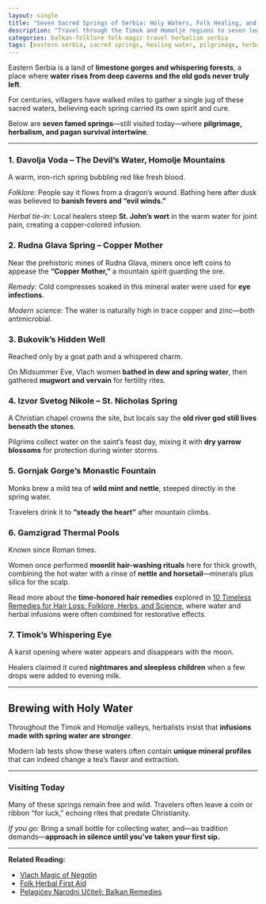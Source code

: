 ```yaml
---
layout: single
title: "Seven Sacred Springs of Serbia: Holy Waters, Folk Healing, and Herbal Magic"
description: "Travel through the Timok and Homolje regions to seven legendary springs where pilgrims once sought cures, witches gathered herbs, and water itself was medicine."
categories: balkan-folklore folk-magic travel herbalism serbia
tags: [eastern serbia, sacred springs, healing water, pilgrimage, herbal magic, vlach traditions]
---
```


Eastern Serbia is a land of **limestone gorges and whispering forests**, a place where **water rises from deep caverns and the old gods never truly left**.  

For centuries, villagers have walked miles to gather a single jug of these sacred waters, believing each spring carried its own spirit and cure.

Below are **seven famed springs**—still visited today—where **pilgrimage, herbalism, and pagan survival intertwine**.

---

### 1. **Đavolja Voda – The Devil’s Water, Homolje Mountains**
A warm, iron-rich spring bubbling red like fresh blood.  

*Folklore:* People say it flows from a dragon’s wound. Bathing here after dusk was believed to **banish fevers and “evil winds.”**  

*Herbal tie-in:* Local healers steep **St. John’s wort** in the warm water for joint pain, creating a copper-colored infusion.

### 2. **Rudna Glava Spring – Copper Mother**
Near the prehistoric mines of Rudna Glava, miners once left coins to appease the **“Copper Mother,”** a mountain spirit guarding the ore.  

*Remedy:* Cold compresses soaked in this mineral water were used for **eye infections**.  

*Modern science:* The water is naturally high in trace copper and zinc—both antimicrobial.

### 3. **Bukovik’s Hidden Well**
Reached only by a goat path and a whispered charm.  

On Midsummer Eve, Vlach women **bathed in dew and spring water**, then gathered **mugwort and vervain** for fertility rites.

### 4. **Izvor Svetog Nikole – St. Nicholas Spring**
A Christian chapel crowns the site, but locals say the **old river god still lives beneath the stones**.  

Pilgrims collect water on the saint’s feast day, mixing it with **dry yarrow blossoms** for protection during winter storms.

### 5. **Gornjak Gorge’s Monastic Fountain**
Monks brew a mild tea of **wild mint and nettle**, steeped directly in the spring water.  

Travelers drink it to **“steady the heart”** after mountain climbs.

### 6. **Gamzigrad Thermal Pools**
Known since Roman times.  

Women once performed **moonlit hair-washing rituals** here for thick growth, combining the hot water with a rinse of **nettle and horsetail**—minerals plus silica for the scalp.

Read more about the **time-honored hair remedies** explored in [10 Timeless Remedies for Hair Loss: Folklore, Herbs, and Science](/folk-hairloss-remedies/), where water and herbal infusions were often combined for restorative effects.

### 7. **Timok’s Whispering Eye**
A karst opening where water appears and disappears with the moon.  

Healers claimed it cured **nightmares and sleepless children** when a few drops were added to evening milk.

---

## Brewing with Holy Water
Throughout the Timok and Homolje valleys, herbalists insist that **infusions made with spring water are stronger**.  

Modern lab tests show these waters often contain **unique mineral profiles** that can indeed change a tea’s flavor and extraction.

---

### Visiting Today
Many of these springs remain free and wild. Travelers often leave a coin or ribbon “for luck,” echoing rites that predate Christianity.

*If you go:* Bring a small bottle for collecting water, and—as tradition demands—**approach in silence until you’ve taken your first sip.**

---

**Related Reading:**  
- [Vlach Magic of Negotin](//vlach-magic-negotin-serbia/)  
- [Folk Herbal First Aid](/folk-herbal-first-aid/)  
- [Pelagićev Narodni Učitelj: Balkan Remedies](/pelagicev-narodni-ucitelj-balkan-remedies/)
